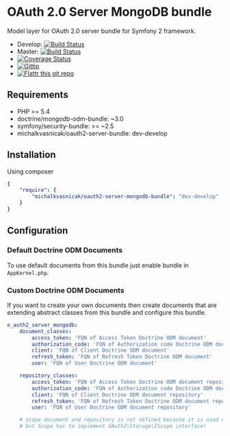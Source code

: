 # OAuth 2.0 Server MongoDB bundle

Model layer for OAuth 2.0 server bundle for Symfony 2 framework.

* Develop: [![Build Status](https://secure.travis-ci.org/michalkvasnicak/oauth2-server-mongodb-bundle.png?branch=develop)](http://travis-ci.org/michalkvasnicak/oauth2-server-mongodb-bundle)
* Master: [![Build Status](https://secure.travis-ci.org/michalkvasnicak/oauth2-server-mongodb-bundle.png?branch=master)](http://travis-ci.org/michalkvasnicak/oauth2-server-mongodb-bundle)
* [![Coverage Status](https://img.shields.io/coveralls/michalkvasnicak/oauth2-server-mongodb-bundle.svg)](https://coveralls.io/r/michalkvasnicak/oauth2-server-mongodb-bundle?branch=develop)
* [![Gittip](http://img.shields.io/gittip/michalkvasnicak.svg)](https://www.gittip.com/michalkvasnicak)
* [![Flattr this git repo](http://api.flattr.com/button/flattr-badge-large.png)](https://flattr.com/submit/auto?user_id=kvasnicak.michal&url=https://github.com/michalkvasnicak/oauth2-server-mongodb-bundle&title=michalkvasnicak/oauth2-server-mongodb-bundle&language=php&tags=github&category=software)

## Requirements

* PHP >= 5.4
* doctrine/mongodb-odm-bundle: ~3.0
* symfony/security-bundle: >= ~2.5
* michalkvasnicak/oauth2-server-bundle: dev-develop

## Installation

Using composer

```yml
{
    "require": {
        "michalkvasnicak/oauth2-server-mongodb-bundle": "dev-develop"
    }
}
```

## Configuration

### Default Doctrine ODM Documents

To use default documents from this bundle just enable bundle in `AppKernel.php`.

### Custom Doctrine ODM Documents

If you want to create your own documents then create documents that are extending abstract classes from this bundle and configure this bundle.

```yml
o_auth2_server_mongodb:
    document_classes:
        access_token: 'FQN of Access Token Doctrine ODM document'
        authorization_code: 'FQN of Authorization code Doctrine ODM document'
        client: 'FQN of Client Doctrine ODM document'
        refresh_token: 'FQN of Refresh Token Doctrine ODM document'
        user: 'FQN of User Doctrine ODM document'

    repository_classes:
        access_token: 'FQN of Access Token Doctrine ODM document repository'
        authorization_code: 'FQN of Authorization code Doctrine ODM document repository'
        client: 'FQN of Client Doctrine ODM document repository'
        refresh_token: 'FQN of Refresh Token Doctrine ODM document repository'
        user: 'FQN of User Doctrine ODM document repository'

    # scope document and repository is not defined because it is used only by other documents
    # but Scope has to implement OAuth2\Storage\IScope interface!
```


